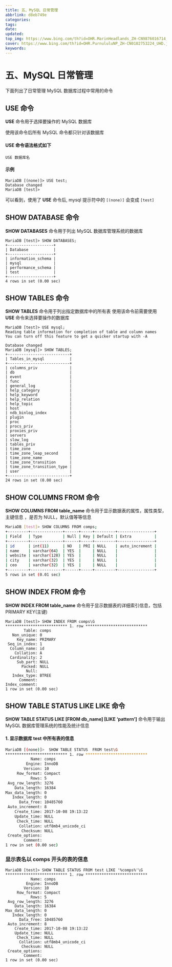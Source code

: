 ```yaml
---
title: 五、MySQL 日常管理
abbrlink: d8eb749e
categories: 
tags: 
date: 
updated: 
top_img: https://www.bing.com/th?id=OHR.MarinHeadlands_ZH-CN9876016714_UHD.jpg
cover: https://www.bing.com/th?id=OHR.PurnululuNP_ZH-CN0102753224_UHD.jpg
keywords: 
---
```

# 五、MySQL 日常管理

下面列出了日常管理 MySQL 数据库过程中常用的命令

## USE 命令

**USE** 命令用于选择要操作的 MySQL 数据库

使用该命令后所有 MySQL 命令都只针对该数据库

#### USE 命令语法格式如下

```SH
USE 数据库名
```

#### 示例

```SH
MariaDB [(none)]> USE test;
Database changed
MariaDB [test]>
```

可以看到，使用了 **USE** 命令后, mysql 提示符中的 `[(none)]` 会变成 `[test]`

## SHOW DATABASE 命令

**SHOW DATABASES** 命令用于列出 MySQL 数据库管理系统的数据库

```SH
MariaDB [test]> SHOW DATABASES;
+--------------------+
| Database           |
+--------------------+
| information_schema |
| mysql              |
| performance_schema |
| test               |
+--------------------+
4 rows in set (0.00 sec)
```

## SHOW TABLES 命令

**SHOW TABLES** 命令用于列出指定数据库中的所有表 使用该命令前需要使用 **USE** 命令来选择要操作的数据库

```SH
MariaDB [test]> USE mysql;
Reading table information for completion of table and column names
You can turn off this feature to get a quicker startup with -A

Database changed
MariaDB [mysql]> SHOW TABLES;
+---------------------------+
| Tables_in_mysql           |
+---------------------------+
| columns_priv              |
| db                        |
| event                     |
| func                      |
| general_log               |
| help_category             |
| help_keyword              |
| help_relation             |
| help_topic                |
| host                      |
| ndb_binlog_index          |
| plugin                    |
| proc                      |
| procs_priv                |
| proxies_priv              |
| servers                   |
| slow_log                  |
| tables_priv               |
| time_zone                 |
| time_zone_leap_second     |
| time_zone_name            |
| time_zone_transition      |
| time_zone_transition_type |
| user                      |
+---------------------------+
24 rows in set (0.00 sec)
```

## SHOW COLUMNS FROM 命令

**SHOW COLUMNS FROM table_name** 命令用于显示数据表的属性，属性类型，主键信息 ，是否为 NULL，默认值等等信息

```sh
MariaDB [test]> SHOW COLUMNS FROM comps;
+---------+--------------+------+-----+---------+----------------+
| Field   | Type         | Null | Key | Default | Extra          |
+---------+--------------+------+-----+---------+----------------+
| id      | int(11)      | NO   | PRI | NULL    | auto_increment |
| name    | varchar(64)  | YES  |     | NULL    |                |
| website | varchar(128) | YES  |     | NULL    |                |
| city    | varchar(32)  | YES  |     | NULL    |                |
| ceo     | varchar(32)  | YES  |     | NULL    |                |
+---------+--------------+------+-----+---------+----------------+
5 rows in set (0.01 sec)
```

## SHOW INDEX FROM 命令

**SHOW INDEX FROM table_name** 命令用于显示数据表的详细索引信息，包括 PRIMARY KEY(主键)

```SH
MariaDB [test]> SHOW INDEX FROM comps\G
*************************** 1. row ***************************
        Table: comps
   Non_unique: 0
     Key_name: PRIMARY
 Seq_in_index: 1
  Column_name: id
    Collation: A
  Cardinality: 2
     Sub_part: NULL
       Packed: NULL
         Null:
   Index_type: BTREE
      Comment:
Index_comment:
1 row in set (0.00 sec)
```

## SHOW TABLE STATUS LIKE LIKE 命令

**SHOW TABLE STATUS LIKE [FROM db_name] [LIKE ‘pattern’]** 命令用于输出 MySQL 数据库管理系统的性能及统计信息

#### 1. 显示数据库 test 中所有表的信息

```sh
MariaDB [(none)]>  SHOW TABLE STATUS  FROM test\G
*************************** 1. row ***************************
           Name: comps
         Engine: InnoDB
        Version: 10
     Row_format: Compact
           Rows: 5
 Avg_row_length: 3276
    Data_length: 16384
Max_data_length: 0
   Index_length: 0
      Data_free: 10485760
 Auto_increment: 8
    Create_time: 2017-10-08 19:13:22
    Update_time: NULL
     Check_time: NULL
      Collation: utf8mb4_unicode_ci
       Checksum: NULL
 Create_options:
        Comment:
1 row in set (0.00 sec)
```

### 显示表名以 comps 开头的表的信息

```SH
MariaDB [test]> SHOW TABLE STATUS FROM test LIKE '%comps%'\G
*************************** 1. row ***************************
           Name: comps
         Engine: InnoDB
        Version: 10
     Row_format: Compact
           Rows: 5
 Avg_row_length: 3276
    Data_length: 16384
Max_data_length: 0
   Index_length: 0
      Data_free: 10485760
 Auto_increment: 8
    Create_time: 2017-10-08 19:13:22
    Update_time: NULL
     Check_time: NULL
      Collation: utf8mb4_unicode_ci
       Checksum: NULL
 Create_options:
        Comment:
1 row in set (0.00 sec)
```